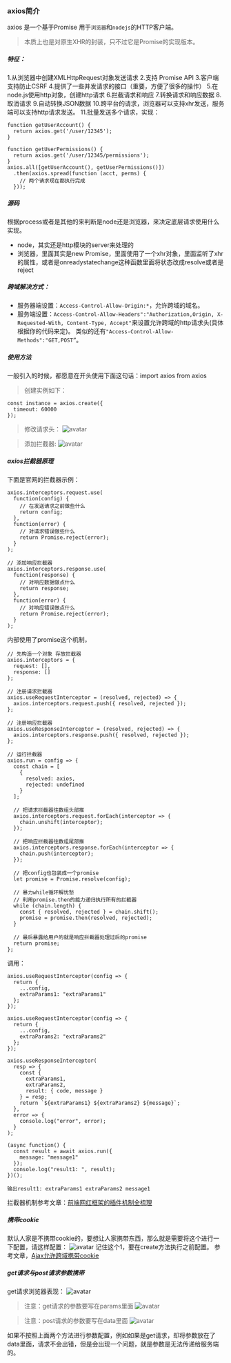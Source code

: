 ### axios简介
axios 是一个基于Promise 用于```浏览器```和```nodejs```的HTTP客户端。
>本质上也是对原生XHR的封装，只不过它是Promise的实现版本。

##### 特征：
1.从浏览器中创建XMLHttpRequest对象发送请求
2.支持 Promise API
3.客户端支持防止CSRF
4.提供了一些并发请求的接口（重要，方便了很多的操作）
5.在node.js使用http对象，创建http请求
6.拦截请求和响应
7.转换请求和响应数据
8.取消请求
9.自动转换JSON数据
10.跨平台的请求，浏览器可以支持xhr发送，服务端可以支持http请求发送。
11.批量发送多个请求，实现：
```
function getUserAccount() {
  return axios.get('/user/12345');
}
 
function getUserPermissions() {
  return axios.get('/user/12345/permissions');
}
axios.all([getUserAccount(), getUserPermissions()])
  .then(axios.spread(function (acct, perms) {
    // 两个请求现在都执行完成
  }));

```
##### 源码
根据process或者是其他的来判断是node还是浏览器，来决定底层请求使用什么实现。

* node，其实还是http模块的server来处理的
* 浏览器，里面其实是new Promise，里面使用了一个xhr对象，里面监听了xhr的属性，或者是onreadystatechange这种函数里面将状态改成resolve或者是reject


##### 跨域解决方式：
* 服务器端设置：```Access-Control-Allow-Origin:*```，允许跨域的域名。
* 服务端设置：```Access-Control-Allow-Headers":"Authorization,Origin, X-Requested-With, Content-Type, Accept"```来设置允许跨域的http请求头(具体根据你的代码来定)。
类似的还有```"Access-Control-Allow-Methods":"GET,POST”```。

##### 使用方法
一般引入的时候，都愿意在开头使用下面这句话：import axios from axios

>创建实例如下：
```
const instance = axios.create({
  timeout: 60000
});
```

>修改请求头：
![avatar](https://github.com/yangxiaoguai132/images/blob/master/axios%E4%BF%AE%E6%94%B9%E8%AF%B7%E6%B1%82%E5%A4%B4%E7%A4%BA%E4%BE%8B.png)

>添加拦截器:
![avatar](https://github.com/yangxiaoguai132/images/blob/master/axios%E6%B7%BB%E5%8A%A0%E6%8B%A6%E6%88%AA%E5%99%A8%E7%A4%BA%E4%BE%8B.png)

##### axios拦截器原理
下面是官网的拦截器示例：
```
axios.interceptors.request.use(
  function(config) {
    // 在发送请求之前做些什么
    return config;
  },
  function(error) {
    // 对请求错误做些什么
    return Promise.reject(error);
  }
);

// 添加响应拦截器
axios.interceptors.response.use(
  function(response) {
    // 对响应数据做点什么
    return response;
  },
  function(error) {
    // 对响应错误做点什么
    return Promise.reject(error);
  }
);
```
内部使用了promise这个机制，
```
// 先构造一个对象 存放拦截器
axios.interceptors = {
  request: [],
  response: []
};

// 注册请求拦截器
axios.useRequestInterceptor = (resolved, rejected) => {
  axios.interceptors.request.push({ resolved, rejected });
};

// 注册响应拦截器
axios.useResponseInterceptor = (resolved, rejected) => {
  axios.interceptors.response.push({ resolved, rejected });
};

// 运行拦截器
axios.run = config => {
  const chain = [
    {
      resolved: axios,
      rejected: undefined
    }
  ];

  // 把请求拦截器往数组头部推
  axios.interceptors.request.forEach(interceptor => {
    chain.unshift(interceptor);
  });

  // 把响应拦截器往数组尾部推
  axios.interceptors.response.forEach(interceptor => {
    chain.push(interceptor);
  });

  // 把config也包装成一个promise
  let promise = Promise.resolve(config);

  // 暴力while循环解忧愁
  // 利用promise.then的能力递归执行所有的拦截器
  while (chain.length) {
    const { resolved, rejected } = chain.shift();
    promise = promise.then(resolved, rejected);
  }

  // 最后暴露给用户的就是响应拦截器处理过后的promise
  return promise;
};
```

调用：
```
axios.useRequestInterceptor(config => {
  return {
    ...config,
    extraParams1: "extraParams1"
  };
});

axios.useRequestInterceptor(config => {
  return {
    ...config,
    extraParams2: "extraParams2"
  };
});

axios.useResponseInterceptor(
  resp => {
    const {
      extraParams1,
      extraParams2,
      result: { code, message }
    } = resp;
    return `${extraParams1} ${extraParams2} ${message}`;
  },
  error => {
    console.log("error", error);
  }
);

(async function() {
  const result = await axios.run({
    message: "message1"
  });
  console.log("result1: ", result);
})();

输出result1: extraParams1 extraParams2 message1
```

拦截器机制参考文章：[前端网红框架的插件机制全梳理](https://mp.weixin.qq.com/s/HhjDQgK8FcPiy5BEfZ7lYQ)

##### 携带cookie
默认人家是不携带cookie的，要想让人家携带东西，那么就是需要将这个进行一下配置，请这样配置：
![avatar](https://github.com/yangxiaoguai132/images/blob/master/axios%E6%90%BA%E5%B8%A6cookie%E7%A4%BA%E4%BE%8B.png)
记住这个1，要在create方法执行之前配置。
参考文章，[Ajax允许跨域携带cookie](https://www.jianshu.com/p/045c737466f9)



##### get请求与post请求参数携带

get请求浏览器表现：
![avatar](https://github.com/yangxiaoguai132/images/blob/master/get%E8%AF%B7%E6%B1%82%E6%B5%8F%E8%A7%88%E5%99%A8%E8%A1%A8%E7%8E%B0.png)


>注意：get请求的参数要写在params里面
![avatar](https://github.com/yangxiaoguai132/images/blob/master/axios%E7%9A%84get%E8%AF%B7%E6%B1%82%E5%8F%82%E6%95%B0%E7%A4%BA%E4%BE%8B.png)

>注意：post请求的参数要写在data里面
![avatar](https://github.com/yangxiaoguai132/images/blob/master/axios%E7%9A%84post%E8%AF%B7%E6%B1%82%E7%A4%BA%E4%BE%8B.png)

如果不按照上面两个方法进行参数配置，例如如果是get请求，却将参数放在了data里面，请求不会出错，但是会出现一个问题，就是参数是无法传递给服务端的。





